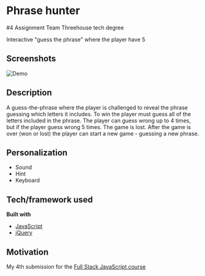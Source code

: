 # Phrase hunter
#4 Assignment Team Threehouse tech degree

Interactive "guess the phrase" where the player have 5 

## Screenshots

![Demo](https://github.com/kmthorsnes/interactive_form/blob/master/screenshots/demo.gif?raw=true)

## Description
A guess-the-phrase where the player is challenged to reveal the phrase guessing which letters it includes. To win the player must guess all of the letters included in the phrase. The player can guess wrong up to 4 times, but if the player guess wrong 5 times. The game is lost. 
After the game is over (won or lost) the player can start a new game - guessing a new phrase. 

## Personalization
- Sound
- Hint
- Keyboard

## Tech/framework used

<b>Built with</b>
- [JavaScript](https://developer.mozilla.org/bm/docs/Web/JavaScript)
- [jQuery](https://jquery.com/)

## Motivation
My 4th submission for the [Full Stack JavaScript course](https://teamtreehouse.com/techdegree/full-stack-javascript)
